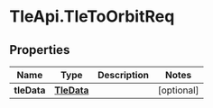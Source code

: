 # TleApi.TleToOrbitReq

## Properties

Name | Type | Description | Notes
------------ | ------------- | ------------- | -------------
**tleData** | [**TleData**](TleData.md) |  | [optional] 



